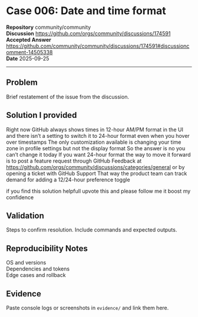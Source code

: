 # Case 006: Date and time format

**Repository** community/community  
**Discussion** https://github.com/orgs/community/discussions/174591  
**Accepted Answer** https://github.com/community/community/discussions/174591#discussioncomment-14505338  
**Date** 2025-09-25

---

## Problem
Brief restatement of the issue from the discussion.

## Solution I provided
Right now GitHub always shows times in 12-hour AM/PM format in the UI and there isn’t a setting to switch it to 24-hour format even when you hover over timestamps The only customization available is changing your time zone in profile settings but not the display format
So the answer is no you can’t change it today If you want 24-hour format the way to move it forward is to post a feature request through GitHub Feedback at https://github.com/orgs/community/discussions/categories/general or by opening a ticket with GitHub Support That way the product team can track demand for adding a 12/24-hour preference toggle

if you find this solution helpfull upvote this and please follow me it boost my confidence

## Validation
Steps to confirm resolution. Include commands and expected outputs.

## Reproducibility Notes
OS and versions  
Dependencies and tokens  
Edge cases and rollback

## Evidence
Paste console logs or screenshots in `evidence/` and link them here.

